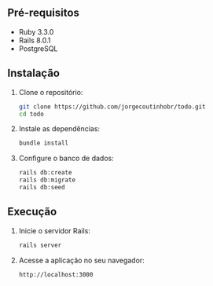 ## Pré-requisitos

- Ruby 3.3.0
- Rails 8.0.1
- PostgreSQL

## Instalação

1. Clone o repositório:

    ```sh
    git clone https://github.com/jorgecoutinhobr/todo.git
    cd todo
    ```

2. Instale as dependências:

    ```sh
    bundle install
    ```

3. Configure o banco de dados:

    ```sh
    rails db:create
    rails db:migrate
    rails db:seed
    ```

## Execução

1. Inicie o servidor Rails:

    ```sh
    rails server
    ```

2. Acesse a aplicação no seu navegador:

    ```
    http://localhost:3000
    ```